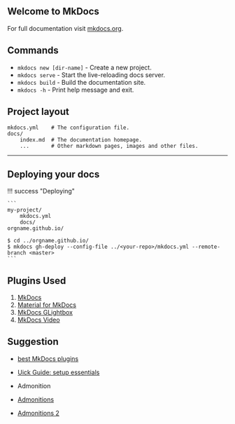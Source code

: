 ## Welcome to MkDocs

For full documentation visit [mkdocs.org](https://www.mkdocs.org).

## Commands

* `mkdocs new [dir-name]` - Create a new project.
* `mkdocs serve` - Start the live-reloading docs server.
* `mkdocs build` - Build the documentation site.
* `mkdocs -h` - Print help message and exit.

## Project layout

    mkdocs.yml    # The configuration file.
    docs/
        index.md  # The documentation homepage.
        ...       # Other markdown pages, images and other files.


---

## Deploying your docs

!!! success "Deploying"

    ```
    my-project/
        mkdocs.yml
        docs/
    orgname.github.io/

    $ cd ../orgname.github.io/
    $ mkdocs gh-deploy --config-file ../<your-repo>/mkdocs.yml --remote-branch <master>
    ```

## Plugins Used

1. [MkDocs](https://www.mkdocs.org/)
2. [Material for MkDocs](https://squidfunk.github.io/mkdocs-material/getting-started/)
3. [MkDocs GLightbox](https://github.com/blueswen/mkdocs-glightbox)
4. [MkDocs Video](https://pypi.org/project/mkdocs-video/)

## Suggestion

- [best MkDocs plugins](https://chrieke.medium.com/the-best-mkdocs-plugins-and-customizations-fc820eb19759)
- [Uick Guide: setup essentials](https://squidfunk.github.io/mkdocs-material/setup/adding-a-git-repository/)

- Admonition
- [Admonitions](https://squidfunk.github.io/mkdocs-material/reference/admonitions/)
- [Admonitions 2](https://squidfunk.github.io/mkdocs-material/setup/extensions/python-markdown/#admonition)